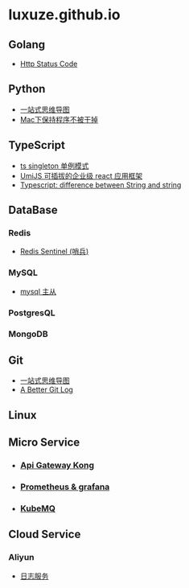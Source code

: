 # luxuze.github.io

## Golang

* [Http Status Code](./md/go/http_status_code.md)

## Python

* [一站式思维导图](./md/py/py3.png)
* [Mac下保持程序不被干掉](./md/py/mac_keep_aliving_python_process.md)

## TypeScript

* [ts singleton 单例模式](./md/ts/singleton.md)
* [UmiJS 可插拔的企业级 react 应用框架](https://umijs.org/zh/)
* [Typescript: difference between String and string](./md/ts/String&string.md)

## DataBase

### Redis

* [Redis Sentinel (哨兵)](./md/db/redis/sentinel.md)

### MySQL

* [mysql 主从](./md/db/mysql/msater_slave.md)

### PostgresQL

### MongoDB

## Git

* [一站式思维导图](./md/git/git.jpeg)
* [A Better Git Log](./md/git/better_git_log.md)

## Linux

## Micro Service

* ### [Api Gateway Kong](./md/ms/kong.md)

* ### [Prometheus & grafana](./md/ms/prometheus.md)

* ### [KubeMQ](https://kubemq.io/quick-start/)

## Cloud Service

### Aliyun

* [日志服务](./md/cloud/aliyun.md)
